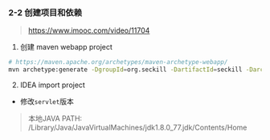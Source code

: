 ### 2-2 创建项目和依赖

> https://www.imooc.com/video/11704

1. 创建 maven webapp project

```sh
# https://maven.apache.org/archetypes/maven-archetype-webapp/
mvn archetype:generate -DgroupId=org.seckill -DartifactId=seckill -DarchetypeArtifatId=maven-archetype-webapp
```

2. IDEA import project

- 修改`servlet`版本

> 本地JAVA PATH: /Library/Java/JavaVirtualMachines/jdk1.8.0_77.jdk/Contents/Home